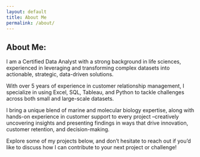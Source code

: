 ```yaml
---
layout: default
title: About Me
permalink: /about/
---
```

## About Me:


I am a Certified Data Analyst with a strong background in life sciences, experienced in leveraging and transforming complex datasets into actionable, strategic, data-driven solutions.

With over 5 years of experience in customer relationship management, I specialize in using Excel, SQL, Tableau, and Python to tackle challenges across both small and large-scale datasets.

I bring a unique blend of marine and molecular biology expertise, along with hands-on experience in customer support to every project –creatively uncovering insights and presenting findings in ways that drive innovation, customer retention, and decision-making.

Explore some of my projects below, and don’t hesitate to reach out if you’d like to discuss how I can contribute to your next project or challenge!
